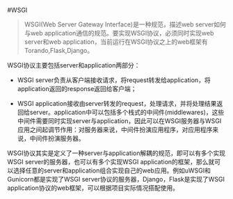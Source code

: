 #WSGI
>WSGI(Web Server Gateway Interface)是一种规范，描述web server如何与web application通信的规范。要实现WSGI协议，必须同时实现web server和web application，当前运行在WSGI协议之上的web框架有Torando,Flask,Django。


WSGI协议主要包括server和application两部分：
  * WSGI server负责从客户端接收请求，将request转发给application，将application返回的response返回给客户端；
  * WSGI application接收由server转发的request，处理请求，并将处理结果返回给server。application中可以包括多个栈式的中间件(middlewares)，这些中间件需要同时实现server与application，因此可以在WSGI服务器与WSGI应用之间起调节作用：对服务器来说，中间件扮演应用程序，对应用程序来说，中间件扮演服务器。

WSGI协议其实是定义了一种server与application解耦的规范，即可以有多个实现WSGI server的服务器，也可以有多个实现WSGI application的框架，那么就可以选择任意的server和application组合实现自己的web应用。例如uWSGI和Gunicorn都是实现了WSGI server协议的服务器，Django，Flask是实现了WSGI application协议的web框架，可以根据项目实际情况搭配使用。